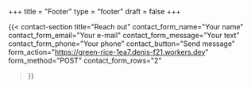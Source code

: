 +++
title =  "Footer"
type = "footer"
draft = false
+++


{{< contact-section
    title="Reach out" 
    contact_form_name="Your name"
    contact_form_email="Your e-mail"
    contact_form_message="Your text"
    contact_form_phone="Your phone"
    contact_button="Send message"
    form_action="https://green-rice-1ea7.denis-f21.workers.dev"
    form_method="POST"
    contact_form_rows="2"
>}}
<div id="message" style="margin-top:1em;"></div>


<script>
document.addEventListener("DOMContentLoaded", function () {
  const form = document.querySelector("form");
  const messageBox = document.getElementById("message");

  form.addEventListener("submit", async function (e) {
    e.preventDefault(); // 🔒 prevent redirect

    const name = form.querySelector("[name='name']").value.trim();
    const email = form.querySelector("[name='email']").value.trim();
    const phone = form.querySelector("[name='phone']").value.trim();
    const message = form.querySelector("[name='message']").value.trim();
    const secret = form.querySelector("[name='secret_field']")?.value || "";

    // Simple client-side validation
    if (!name || !email || !message) {
      messageBox.textContent = "❗Please fill out your name, email, and message.";
      messageBox.style.color = "red";
      return;
    }

    const data = { name, email, phone, message, secret_field: secret };

    try {
      const response = await fetch(form.action, {
        method: form.method,
        headers: {
          "Content-Type": "application/json",
        },
        body: JSON.stringify(data),
      });

      const result = await response.json();

      if (result.success) {
        messageBox.textContent = "✅ Your message has been sent successfully!";
        messageBox.style.color = "green";
        form.reset(); // optional: clear form
      } else {
        messageBox.textContent = "❌ Something went wrong. Please try again later.";
        messageBox.style.color = "red";
      }
    } catch (error) {
      messageBox.textContent = "⚠️ Failed to send. Network error.";
      messageBox.style.color = "red";
    }
  });
});
</script>
